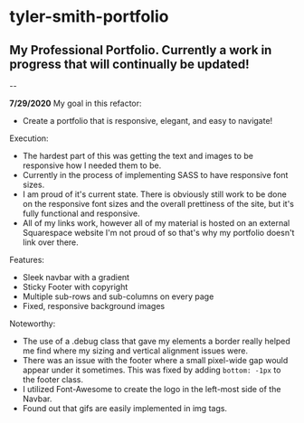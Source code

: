 # tyler-smith-portfolio

## My Professional Portfolio. Currently a work in progress that will continually be updated!

--

**7/29/2020**
My goal in this refactor:
- Create a portfolio that is responsive, elegant, and easy to navigate!

Execution:
- The hardest part of this was getting the text and images to be responsive how I needed them to be.
- Currently in the process of implementing SASS to have responsive font sizes.
- I am proud of it's current state. There is obviously still work to be done on the responsive font sizes and the overall prettiness of the site, but it's fully functional and responsive.
- All of my links work, however all of my material is hosted on an external Squarespace website I'm not proud of so that's why my portfolio doesn't link over there.

Features:
- Sleek navbar with a gradient
- Sticky Footer with copyright
- Multiple sub-rows and sub-columns on every page
- Fixed, responsive background images

Noteworthy:
- The use of a .debug class that gave my elements a border really helped me find where my sizing and vertical alignment issues were.
- There was an issue with the footer where a small pixel-wide gap would appear under it sometimes. This was fixed by adding `bottom: -1px` to the footer class.
- I utilized Font-Awesome to create the logo in the left-most side of the Navbar.
- Found out that gifs are easily implemented in img tags.